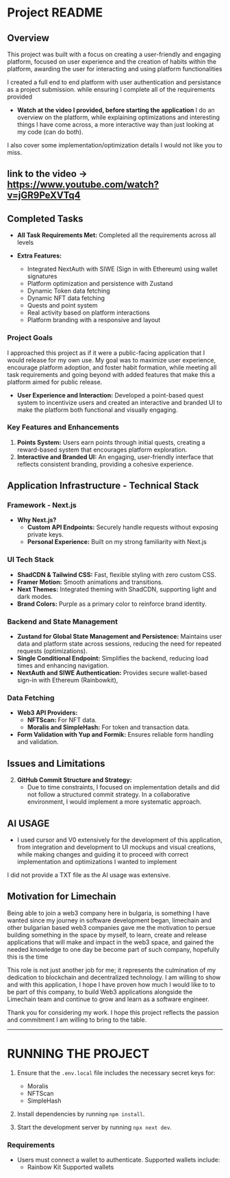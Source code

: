 # Project README

## Overview

This project was built with a focus on creating a user-friendly and engaging platform, focused on user experience and the creation of habits within the platform, awarding the user for interacting and using platform functionalities

I created a full end to end platform with user authentication and persistance as a project submission. while ensuring I complete all of the requirements provided

- **Watch at the video I provided, before starting the application**
I do an overview on the platform, while explaining optimizations and interesting things I have come across, a more interactive way than just looking at my code (can do both).

I also cover some implementation/optimization details I would not like you to miss.
## link to the video -> https://www.youtube.com/watch?v=jGR9PeXVTq4


## Completed Tasks

- **All Task Requirements Met:** Completed all the requirements across all levels

- **Extra Features:**
  - Integrated NextAuth with SIWE (Sign in with Ethereum) using wallet signatures
  - Platform optimization and persistence with Zustand
  - Dynamic Token data fetching
  - Dynamic NFT data fetching
  - Quests and point system
  - Real activity based on platform interactions
  - Platform branding with a responsive and layout


### Project Goals

I approached this project as if it were a public-facing application that I would release for my own use. My goal was to maximize user experience, encourage platform adoption, and foster habit formation, while meeting all task requirements and going beyond with added features that make this a platform aimed for public release. 

- **User Experience and Interaction:** Developed a point-based quest system to incentivize users and created an interactive and branded UI to make the platform both functional and visually engaging.
  

### Key Features and Enhancements

1. **Points System:** Users earn points through initial quests, creating a reward-based system that encourages platform exploration.
2. **Interactive and Branded UI:** An engaging, user-friendly interface that reflects consistent branding, providing a cohesive experience.

## Application Infrastructure - Technical Stack 

### Framework - Next.js

- **Why Next.js?**
  - **Custom API Endpoints:** Securely handle requests without exposing private keys.
  - **Personal Experience:** Built on my strong familiarity with Next.js 
  
### UI Tech Stack

- **ShadCDN & Tailwind CSS:** Fast, flexible styling with zero custom CSS.
- **Framer Motion:** Smooth animations and transitions.
- **Next Themes:** Integrated theming with ShadCDN, supporting light and dark modes.
- **Brand Colors:** Purple as a primary color to reinforce brand identity.

### Backend and State Management

- **Zustand for Global State Management and Persistence:** Maintains user data and platform state across sessions, reducing the need for repeated requests (optimizations).
- **Single Conditional Endpoint:** Simplifies the backend, reducing load times and enhancing navigation.
- **NextAuth and SIWE Authentication:** Provides secure wallet-based sign-in with Ethereum (Rainbowkit), 

### Data Fetching

- **Web3 API Providers:**
  - **NFTScan:** For NFT data.
  - **Moralis and SimpleHash:** For token and transaction data.
- **Form Validation with Yup and Formik:** Ensures reliable form handling and validation.


## Issues and Limitations

2. **GitHub Commit Structure and Strategy:**
   - Due to time constraints, I focused on implementation details and did not follow a structured commit strategy. In a collaborative environment, I would implement a more systematic approach.

## AI USAGE

- I used cursor and V0 extensively for the development of this application, 
from integration and development to UI mockups and visual creations, while making changes and guiding it to proceed with correct implementation and optimizations I wanted to implement

I did not provide a TXT file as the AI usage was extensive.


## Motivation for Limechain

Being able to join a web3 company here in bulgaria, is something I have wanted since my journey in software development began, limechain and other bulgarian based web3 companies gave me the motivation to persue building something in the space by myself, to learn, create and release applications that will make and impact in the web3 space, and gained the needed knowledge to one day be become part of such company, hopefully this is the time

This role is not just another job for me; it represents the culmination of my dedication to blockchain and decentralized technology.
I am willing to show and with this application, I hope I have proven how much I would like to to be part of this company, to build Web3 applications alongside the Limechain team and continue to grow and learn as a software engineer.


Thank you for considering my work. I hope this project reflects the passion and commitment I am willing to bring to the table.




--------------------------------------------------------------------------


# RUNNING THE PROJECT

1. Ensure that the `.env.local` file includes the necessary secret keys for:
   - Moralis
   - NFTScan
   - SimpleHash

2. Install dependencies by running `npm install`.

3. Start the development server by running `npx next dev`.

### Requirements

- Users must connect a wallet to authenticate. Supported wallets include:
  - Rainbow Kit Supported wallets